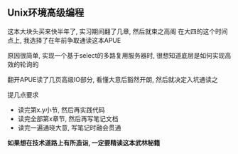 ## Unix环境高级编程
这本大块头买来快半年了, 实习期间翻了几章, 然后就束之高阁
在大四的这个时间点上, 我选择了在年前争取通读这本APUE

原因很简单, 实现一个基于select的多路复用服务器时, 很想知道底层是如何实现高效的轮询的

翻开APUE读了几页高级IO部分, 看懂大意后豁然开朗, 然后就决定入坑通读之

提几点要求
- 读完第x.y小节, 然后再实践代码
- 读完全部第x章节, 然后再写笔记文档
- 读完一遍通晓大意, 写笔记时融会贯通

**如果想在技术道路上有所造诣, 一定要精读这本武林秘籍**
